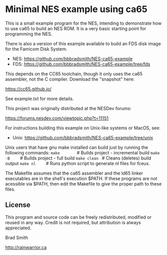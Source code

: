 # Minimal NES example using ca65

This is a small example program for the NES, intending to demonstrate how to use ca65 to build an NES ROM.
It is a very basic starting point for programming the NES.

There is also a version of this example available to build an FDS disk image for the Famicom Disk System.

* NES: https://github.com/bbbradsmith/NES-ca65-example
* FDS: https://github.com/bbbradsmith/NES-ca65-example/tree/fds

This depends on the CC65 toolchain, though it only uses the ca65 assembler, not the C compiler. Download the "snapshot" here:

https://cc65.github.io/

See example.txt for more details.

This project was originally distributed at the NESDev forums:

https://forums.nesdev.com/viewtopic.php?t=11151

For instructions building this example on Unix-like systems or MacOS, see:
* Unix: https://github.com/bbbradsmith/NES-ca65-example/tree/unix

Unix users that have gnu make installed can build just by running the following commands:
```make       ```    # Builds project - incremental build
```make -B    ```    # Builds project - full build
```make clean ```    # Cleans (deletes) build output
```make nl    ```    # Runs python script to generate nl files for fceux.

The Makefile assumes that the ca65 assembler and the ld65 linker executables are in the shell's execution $PATH.
If these programs are not acessible via $PATH, then edit the Makefile to give the proper path to these files.

## License
This program and source code can be freely redistributed, modified or reused in any way.
Credit is not required, but attribution is always appreciated.

Brad Smith

http://rainwarrior.ca
